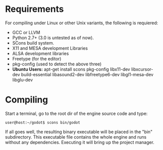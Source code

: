 # Requirements

For compiling under Linux or other Unix variants, the following is requiered:

*  GCC or LLVM 
*  Python 2.7+ (3.0 is untested as of now).
*  SCons build system.
*  X11 and MESA development Libraries
*  ALSA development libraries
*  Freetype (for the editor)
*  pkg-config (used to detect the above three)
*  **Ubuntu Users:** apt-get install scons pkg-config libx11-dev libxcursor-dev build-essential libasound2-dev libfreetype6-dev libgl1-mesa-dev libglu-dev

# Compiling

Start a terminal, go to the root dir of the engine source code and type:
```
user@host:~/godot$ scons bin/godot
```

If all goes well, the resulting binary executable will be placed in the "bin" subdirectory. This executable file contains the whole engine and runs without any dependencies. Executing it will bring up the project manager.
